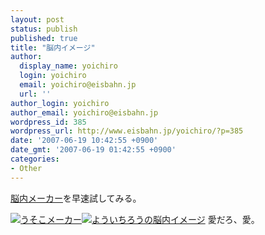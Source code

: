 ```yaml
---
layout: post
status: publish
published: true
title: "脳内イメージ"
author:
  display_name: yoichiro
  login: yoichiro
  email: yoichiro@eisbahn.jp
  url: ''
author_login: yoichiro
author_email: yoichiro@eisbahn.jp
wordpress_id: 385
wordpress_url: http://www.eisbahn.jp/yoichiro/?p=385
date: '2007-06-19 10:42:55 +0900'
date_gmt: '2007-06-19 01:42:55 +0900'
categories:
- Other
---
```


[脳内メーカー](http://maker.usoko.net/nounai/)を早速試してみる。

[![うそこメーカー](http://maker.usoko.net/nounai/images/logo.gif)](http://maker.usoko.net/)[![よういちろうの脳内イメージ](http://maker.usoko.net/nounai/img/%A4%E8%A4%A6%A4%A4%A4%C1%A4%ED%A4%A6.gif)](http://maker.usoko.net/nounai/)
愛だろ、愛。
